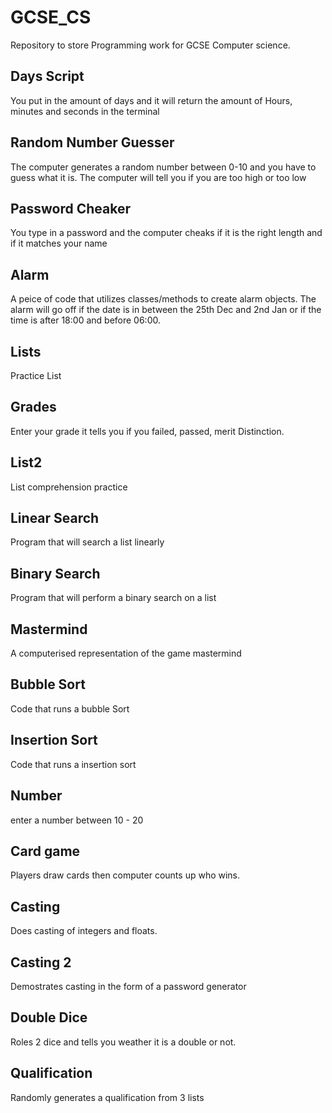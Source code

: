 # GCSE_CS
Repository to store Programming work for GCSE Computer science.

## Days Script
You put in the amount of days and it will return the amount of Hours, minutes and seconds in the terminal

## Random Number Guesser
The computer generates a random number between 0-10 and you have to guess what it is. The computer will tell you if you are too high or too low

## Password Cheaker
You type in a password and the computer cheaks if it is the right length and if it matches your name

## Alarm
A peice of code that utilizes classes/methods to create alarm objects. The alarm will go off if the date is in between the 25th Dec and 2nd Jan or if the time is after 18:00 and before 06:00.

## Lists
Practice List

## Grades
Enter your grade it tells you if you failed, passed, merit Distinction.

## List2
List comprehension practice

## Linear Search
Program that will search a list linearly

## Binary Search
Program that will perform a binary search on a list

## Mastermind
A computerised representation of the game mastermind

## Bubble Sort
Code that runs a bubble Sort

## Insertion Sort
Code that runs a insertion sort

## Number
enter a number between 10 - 20

## Card game
Players draw cards then computer counts up who wins.

## Casting
Does casting of integers and floats.

## Casting 2
Demostrates casting in the form of a password generator

## Double Dice
Roles 2 dice and tells you weather it is a double or not.

## Qualification
Randomly generates a qualification from 3 lists
